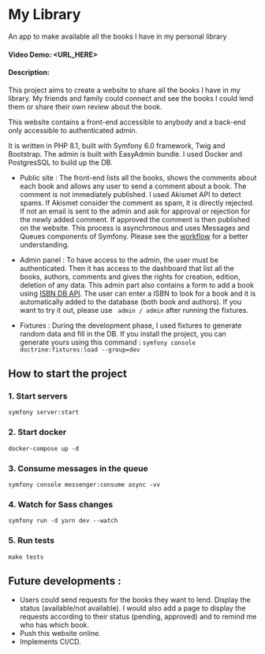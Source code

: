 # My Library
An app to make available all the books I have in my personal library

#### Video Demo: <URL_HERE>

#### Description:

This project aims to create a website to share all the books I have in my library.
My friends and family could connect and see the books I could lend them or share their own review about the book.

This website contains a front-end accessible to anybody and a back-end only accessible to authenticated admin.

It is written in PHP 8.1, built with Symfony 6.0 framework, Twig and Bootstrap.
The admin is built with EasyAdmin bundle. I used Docker and PostgresSQL to build up the DB.

- Public site : 
The front-end lists all the books, shows the comments about each book and allows any user to send a comment about a book.
The comment is not immediately published. I used Akismet API to detect spams. If Akismet consider the comment as spam, it is directly rejected.
If not an email is sent to the admin and ask for approval or rejection for the newly added comment. If approved the comment is then published on the website.
This process is asynchronous and uses Messages and Queues components of Symfony. Please see the 
[workflow](https://github.com/amelielecoz/my_library/blob/main/workflow.png) for a better understanding.


- Admin panel : To have access to the admin, the user must be authenticated. Then it has access to the dashboard that list all the books, authors, comments and gives the rights for creation, edition, deletion of any data.
This admin part also contains a form to add a book using [ISBN DB API](https://isbndb.com/). The user can enter a ISBN to look for a book and it is automatically added to the database (both book and authors).
If you want to try it out, please use ``` admin / admin``` after running the fixtures.


- Fixtures : During the development phase, I used fixtures to generate random data and fill in the DB. 
If you install the project, you can generate yours using this command :
```symfony console doctrine:fixtures:load --group=dev```


## How to start the project

### 1. Start servers
```symfony server:start```

### 2. Start docker
```docker-compose up -d```

### 3. Consume messages in the queue
```symfony console messenger:consume async -vv```

### 4. Watch for Sass changes
```symfony run -d yarn dev --watch```

### 5. Run tests
```make tests```


## Future developments :

- Users could send requests for the books they want to lend. Display the status (available/not available).
I would also add a page to display the requests according to their status (pending, approved) and to remind me who has which book.
- Push this website online.
- Implements CI/CD.